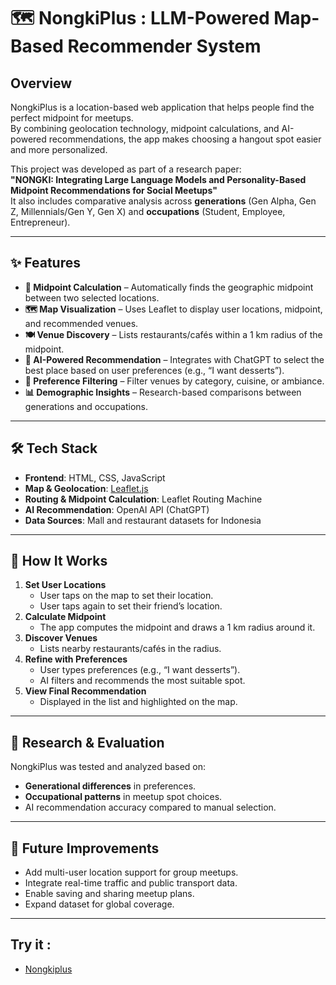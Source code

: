 # 🗺️ NongkiPlus : LLM-Powered Map-Based Recommender System

## Overview
NongkiPlus is a location-based web application that helps people find the perfect midpoint for meetups.  
By combining geolocation technology, midpoint calculations, and AI-powered recommendations, the app makes choosing a hangout spot easier and more personalized.

This project was developed as part of a research paper:  
**"NONGKI: Integrating Large Language Models and Personality-Based Midpoint Recommendations for Social Meetups"**  
It also includes comparative analysis across **generations** (Gen Alpha, Gen Z, Millennials/Gen Y, Gen X) and **occupations** (Student, Employee, Entrepreneur).

---

## ✨ Features
- **📍 Midpoint Calculation** – Automatically finds the geographic midpoint between two selected locations.
- **🗺️ Map Visualization** – Uses Leaflet to display user locations, midpoint, and recommended venues.
- **🍽️ Venue Discovery** – Lists restaurants/cafés within a 1 km radius of the midpoint.
- **🧠 AI-Powered Recommendation** – Integrates with ChatGPT to select the best place based on user preferences (e.g., “I want desserts”).
- **🎯 Preference Filtering** – Filter venues by category, cuisine, or ambiance.
- **📊 Demographic Insights** – Research-based comparisons between generations and occupations.

---

## 🛠️ Tech Stack
- **Frontend**: HTML, CSS, JavaScript
- **Map & Geolocation**: [Leaflet.js](https://leafletjs.com/)
- **Routing & Midpoint Calculation**: Leaflet Routing Machine
- **AI Recommendation**: OpenAI API (ChatGPT)
- **Data Sources**: Mall and restaurant datasets for Indonesia

---

## 🚀 How It Works
1. **Set User Locations**
   - User taps on the map to set their location.
   - User taps again to set their friend’s location.
2. **Calculate Midpoint**
   - The app computes the midpoint and draws a 1 km radius around it.
3. **Discover Venues**
   - Lists nearby restaurants/cafés in the radius.
4. **Refine with Preferences**
   - User types preferences (e.g., “I want desserts”).
   - AI filters and recommends the most suitable spot.
5. **View Final Recommendation**
   - Displayed in the list and highlighted on the map.

---

## 🧪 Research & Evaluation
NongkiPlus was tested and analyzed based on:
- **Generational differences** in preferences.
- **Occupational patterns** in meetup spot choices.
- AI recommendation accuracy compared to manual selection.

---

## 📌 Future Improvements
- Add multi-user location support for group meetups.
- Integrate real-time traffic and public transport data.
- Enable saving and sharing meetup plans.
- Expand dataset for global coverage.

---
## Try it : 
- [Nongkiplus](https://nongkiplus.netlify.app/)

